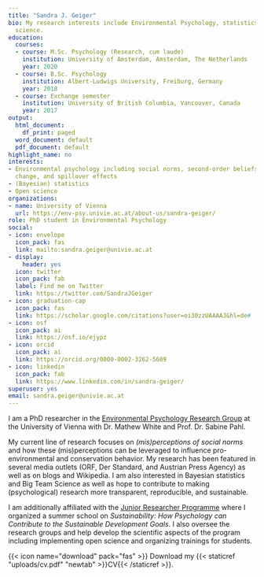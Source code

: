 ```yaml
---
title: "Sandra J. Geiger"
bio: My research interests include Environmental Psychology, statistics, and Open
  science.
education:
  courses:
  - course: M.Sc. Psychology (Research, cum laude)
    institution: University of Amsterdam, Amsterdam, The Netherlands
    year: 2020
  - course: B.Sc. Psychology
    institution: Albert-Ludwigs University, Freiburg, Germany
    year: 2018
  - course: Exchange semester
    institution: University of British Columbia, Vancouver, Canada
    year: 2017
output:
  html_document:
    df_print: paged
  word_document: default
  pdf_document: default
highlight_name: no
interests:
- Environmental psychology including social norms, second-order beliefs, behavior
  change, and spillover effects
- (Bayesian) statistics
- Open science
organizations:
- name: University of Vienna
  url: https://env-psy.univie.ac.at/about-us/sandra-geiger/
role: PhD student in Environmental Psychology
social:
- icon: envelope
  icon_pack: fas
  link: mailto:sandra.geiger@univie.ac.at
- display:
    header: yes
  icon: twitter
  icon_pack: fab
  label: Find me on Twitter
  link: https://twitter.com/SandraJGeiger
- icon: graduation-cap
  icon_pack: fas
  link: https://scholar.google.com/citations?user=oi30zzUAAAAJ&hl=de#
- icon: osf
  icon_pack: ai
  link: https://osf.io/ejypz
- icon: orcid
  icon_pack: ai
  link: https://orcid.org/0000-0002-3262-5609
- icon: linkedin
  icon_pack: fab
  link: https://www.linkedin.com/in/sandra-geiger/
superuser: yes
email: sandra.geiger@univie.ac.at
---
```


I am a PhD researcher in the [Environmental Psychology Research Group](https://env-psy.univie.ac.at/about-us/) at the University of Vienna with Dr. Mathew White and Prof. Dr. Sabine Pahl.

My current line of research focuses on *(mis)perceptions of social norms* and how these (mis)perceptions can be leveraged to influence pro-environmental and conservation behavior. My research has been featured in several media outlets (ORF, Der Standard, and Austrian Press Agency) as well as on blogs and Wikipedia. I am also interested in Bayesian statistics and Big Team Science as well as hope to contribute to making (psychological) research more transparent, reproducible, and sustainable. 

I am additionally affiliated with the [Junior Researcher Programme](https://jrp.pscholars.org) where I organized a summer school on *Sustainability: How Psychology can Contribute to the Sustainable Development Goals*. I also oversee the research groups and help develop the scientific aspects of the program including implementing open science and organizing trainings for students.

{{< icon name="download" pack="fas" >}} Download my {{< staticref "uploads/cv.pdf" "newtab" >}}CV{{< /staticref >}}.
